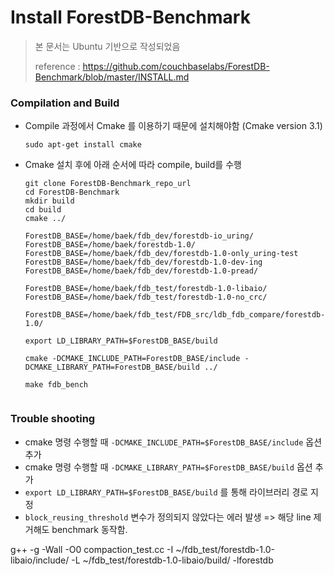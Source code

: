 #  Install ForestDB-Benchmark

> 본 문서는 Ubuntu 기반으로 작성되었음
>
> reference : <https://github.com/couchbaselabs/ForestDB-Benchmark/blob/master/INSTALL.md>

### Compilation and Build

- Compile 과정에서 Cmake 를 이용하기 때문에 설치해야함 (Cmake version 3.1)

  `sudo apt-get install cmake`

- Cmake 설치 후에 아래 순서에 따라 compile, build를 수행

  ```shell
  git clone ForestDB-Benchmark_repo_url
  cd ForestDB-Benchmark
  mkdir build
  cd build
  cmake ../

  ForestDB_BASE=/home/baek/fdb_dev/forestdb-io_uring/
  ForestDB_BASE=/home/baek/forestdb-1.0/
  ForestDB_BASE=/home/baek/fdb_dev/forestdb-1.0-only_uring-test
  ForestDB_BASE=/home/baek/fdb_dev/forestdb-1.0-dev-ing
  ForestDB_BASE=/home/baek/fdb_dev/forestdb-1.0-pread/

  ForestDB_BASE=/home/baek/fdb_test/forestdb-1.0-libaio/
  ForestDB_BASE=/home/baek/fdb_test/forestdb-1.0-no_crc/

  ForestDB_BASE=/home/baek/fdb_test/FDB_src/ldb_fdb_compare/forestdb-1.0/

  export LD_LIBRARY_PATH=$ForestDB_BASE/build

  cmake -DCMAKE_INCLUDE_PATH=ForestDB_BASE/include -DCMAKE_LIBRARY_PATH=ForestDB_BASE/build ../ 

  make fdb_bench
  ```



  ```

### Trouble shooting

- cmake 명령 수행할 때 `-DCMAKE_INCLUDE_PATH=$ForestDB_BASE/include` 옵션 추가
- cmake 명령 수행할 때 `-DCMAKE_LIBRARY_PATH=$ForestDB_BASE/build` 옵션 추가
- `export LD_LIBRARY_PATH=$ForestDB_BASE/build` 를 통해 라이브러리 경로 지정
- `block_reusing_threshold` 변수가 정의되지 않았다는 에러 발생 => 해당 line 제거해도 benchmark 동작함.





g++ -g -Wall -O0 compaction_test.cc -I ~/fdb_test/forestdb-1.0-libaio/include/ -L ~/fdb_test/forestdb-1.0-libaio/build/ -lforestdb
  ```